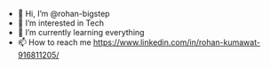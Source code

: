 - 👋 Hi, I’m @rohan-bigstep
- 👀 I’m interested in Tech
- 🌱 I’m currently learning everything
- 📫 How to reach me https://www.linkedin.com/in/rohan-kumawat-916811205/

<!---
rohan-bigstep/rohan-bigstep is a ✨ special ✨ repository because its `README.md` (this file) appears on your GitHub profile.
You can click the Preview link to take a look at your changes.
--->
